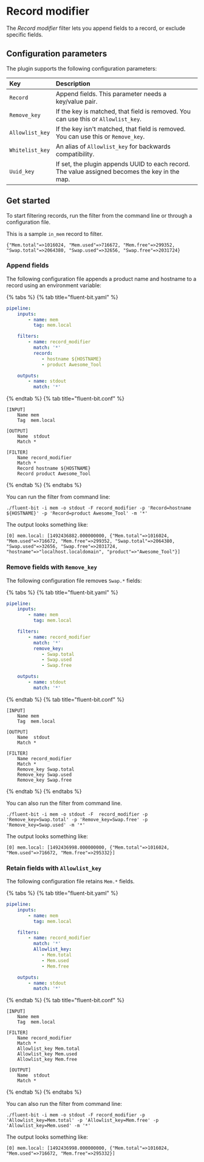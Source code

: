 # Record modifier

The _Record modifier_ filter lets you append fields to a record, or exclude specific fields.

## Configuration parameters

The plugin supports the following configuration parameters:

| Key | Description |
| :--- | :--- |
| `Record` | Append fields. This parameter needs a key/value pair. |
| `Remove_key` | If the key is matched, that field is removed. You can use this or `Allowlist_key`.|
| `Allowlist_key` | If the key isn't matched, that field is removed. You can use this or `Remove_key`. |
| `Whitelist_key` | An alias of `Allowlist_key` for backwards compatibility. |
| `Uuid_key` | If set, the plugin appends UUID to each record. The value assigned becomes the key in the map. |

## Get started

To start filtering records, run the filter from the command line or through a
configuration file.

This is a sample `in_mem` record to filter.

```text
{"Mem.total"=>1016024, "Mem.used"=>716672, "Mem.free"=>299352, "Swap.total"=>2064380, "Swap.used"=>32656, "Swap.free"=>2031724}
```

### Append fields

The following configuration file appends a product name and hostname to a record
using an environment variable:

{% tabs %}
{% tab title="fluent-bit.yaml" %}

```yaml
pipeline:
    inputs:
        - name: mem
          tag: mem.local

    filters:
        - name: record_modifier
          match: '*'
          record:
             - hostname ${HOSTNAME}
             - product Awesome_Tool

    outputs:
        - name: stdout
          match: '*'
```

{% endtab %}
{% tab title="fluent-bit.conf" %}

```text
[INPUT]
    Name mem
    Tag  mem.local

[OUTPUT]
    Name  stdout
    Match *

[FILTER]
    Name record_modifier
    Match *
    Record hostname ${HOSTNAME}
    Record product Awesome_Tool
```

{% endtab %}
{% endtabs %}

You can run the filter from command line:

```shell
./fluent-bit -i mem -o stdout -F record_modifier -p 'Record=hostname ${HOSTNAME}' -p 'Record=product Awesome_Tool' -m '*'
```

The output looks something like:

```text
[0] mem.local: [1492436882.000000000, {"Mem.total"=>1016024, "Mem.used"=>716672, "Mem.free"=>299352, "Swap.total"=>2064380, "Swap.used"=>32656, "Swap.free"=>2031724, "hostname"=>"localhost.localdomain", "product"=>"Awesome_Tool"}]
```

### Remove fields with `Remove_key`

The following configuration file removes `Swap.*` fields:

{% tabs %}
{% tab title="fluent-bit.yaml" %}

```yaml
pipeline:
    inputs:
        - name: mem
          tag: mem.local

    filters:
        - name: record_modifier
          match: '*'
          remove_key:
             - Swap.total
             - Swap.used
             - Swap.free

    outputs:
        - name: stdout
          match: '*'
```

{% endtab %}
{% tab title="fluent-bit.conf" %}

```text
[INPUT]
    Name mem
    Tag  mem.local

[OUTPUT]
    Name  stdout
    Match *

[FILTER]
    Name record_modifier
    Match *
    Remove_key Swap.total
    Remove_key Swap.used
    Remove_key Swap.free
```

{% endtab %}
{% endtabs %}

You can also run the filter from command line.

```shell
./fluent-bit -i mem -o stdout -F  record_modifier -p 'Remove_key=Swap.total' -p 'Remove_key=Swap.free' -p 'Remove_key=Swap.used' -m '*'
```

The output looks something like:

```text
[0] mem.local: [1492436998.000000000, {"Mem.total"=>1016024, "Mem.used"=>716672, "Mem.free"=>295332}]
```

### Retain fields with `Allowlist_key`

The following configuration file retains `Mem.*` fields.

{% tabs %}
{% tab title="fluent-bit.yaml" %}

```yaml
pipeline:
    inputs:
        - name: mem
          tag: mem.local

    filters:
        - name: record_modifier
          match: '*'
          Allowlist_key:
             - Mem.total
             - Mem.used
             - Mem.free

    outputs:
        - name: stdout
          match: '*'
```

{% endtab %}
{% tab title="fluent-bit.conf" %}

```text
[INPUT]
    Name mem
    Tag  mem.local

[FILTER]
    Name record_modifier
    Match *
    Allowlist_key Mem.total
    Allowlist_key Mem.used
    Allowlist_key Mem.free

 [OUTPUT]
    Name  stdout
    Match *
```

{% endtab %}
{% endtabs %}

You can also run the filter from command line:

```shell
./fluent-bit -i mem -o stdout -F record_modifier -p 'Allowlist_key=Mem.total' -p 'Allowlist_key=Mem.free' -p 'Allowlist_key=Mem.used' -m '*'
```

The output looks something like:

```text
[0] mem.local: [1492436998.000000000, {"Mem.total"=>1016024, "Mem.used"=>716672, "Mem.free"=>295332}]
```
